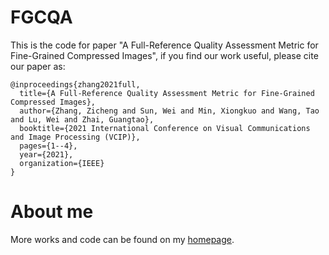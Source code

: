 # FGCQA
This is the code for paper "A Full-Reference Quality Assessment Metric for Fine-Grained Compressed Images", if you find our work useful, please cite our paper as:
```
@inproceedings{zhang2021full,
  title={A Full-Reference Quality Assessment Metric for Fine-Grained Compressed Images},
  author={Zhang, Zicheng and Sun, Wei and Min, Xiongkuo and Wang, Tao and Lu, Wei and Zhai, Guangtao},
  booktitle={2021 International Conference on Visual Communications and Image Processing (VCIP)},
  pages={1--4},
  year={2021},
  organization={IEEE}
}
```

# About me
More works and code can be found on my [homepage](https://zzc-1998.github.io/).
